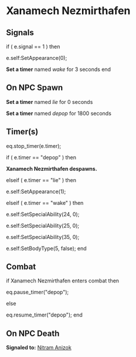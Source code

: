 # Xanamech Nezmirthafen
## Signals

if ( e.signal == 1 ) then


e.self:SetAppearance(0);


**Set a timer** named *wake* for 3 seconds
end

## On NPC Spawn

**Set a timer** named *lie* for 0 seconds

**Set a timer** named *depop* for 1800 seconds
## Timer(s)


eq.stop_timer(e.timer);



if ( e.timer == "depop" ) then


**Xanamech Nezmirthafen despawns.**




elseif ( e.timer == "lie" ) then


e.self:SetAppearance(1);




elseif ( e.timer == "wake" ) then


e.self:SetSpecialAbility(24, 0); 


e.self:SetSpecialAbility(25, 0); 


e.self:SetSpecialAbility(35, 0); 


e.self:SetBodyType(5, false); 
end

## Combat

if  Xanamech Nezmirthafen enters combat  then


eq.pause_timer("depop");

else


eq.resume_timer("depop");
end

## On NPC Death

**Signaled to:**  [Nitram Anizok](/npc/206033)